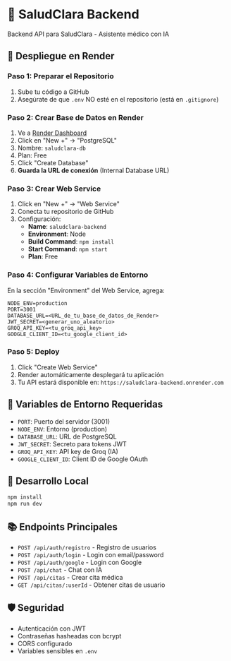 # 🏥 SaludClara Backend

Backend API para SaludClara - Asistente médico con IA

## 🚀 Despliegue en Render

### Paso 1: Preparar el Repositorio
1. Sube tu código a GitHub
2. Asegúrate de que `.env` NO esté en el repositorio (está en `.gitignore`)

### Paso 2: Crear Base de Datos en Render
1. Ve a [Render Dashboard](https://dashboard.render.com/)
2. Click en "New +" → "PostgreSQL"
3. Nombre: `saludclara-db`
4. Plan: Free
5. Click "Create Database"
6. **Guarda la URL de conexión** (Internal Database URL)

### Paso 3: Crear Web Service
1. Click en "New +" → "Web Service"
2. Conecta tu repositorio de GitHub
3. Configuración:
   - **Name**: `saludclara-backend`
   - **Environment**: Node
   - **Build Command**: `npm install`
   - **Start Command**: `npm start`
   - **Plan**: Free

### Paso 4: Configurar Variables de Entorno
En la sección "Environment" del Web Service, agrega:

```
NODE_ENV=production
PORT=3001
DATABASE_URL=<URL_de_tu_base_de_datos_de_Render>
JWT_SECRET=<generar_uno_aleatorio>
GROQ_API_KEY=<tu_groq_api_key>
GOOGLE_CLIENT_ID=<tu_google_client_id>
```

### Paso 5: Deploy
1. Click "Create Web Service"
2. Render automáticamente desplegará tu aplicación
3. Tu API estará disponible en: `https://saludclara-backend.onrender.com`

## 📝 Variables de Entorno Requeridas

- `PORT`: Puerto del servidor (3001)
- `NODE_ENV`: Entorno (production)
- `DATABASE_URL`: URL de PostgreSQL
- `JWT_SECRET`: Secreto para tokens JWT
- `GROQ_API_KEY`: API key de Groq (IA)
- `GOOGLE_CLIENT_ID`: Client ID de Google OAuth

## 🔧 Desarrollo Local

```bash
npm install
npm run dev
```

## 📚 Endpoints Principales

- `POST /api/auth/registro` - Registro de usuarios
- `POST /api/auth/login` - Login con email/password
- `POST /api/auth/google` - Login con Google
- `POST /api/chat` - Chat con IA
- `POST /api/citas` - Crear cita médica
- `GET /api/citas/:userId` - Obtener citas de usuario

## 🛡️ Seguridad

- Autenticación con JWT
- Contraseñas hasheadas con bcrypt
- CORS configurado
- Variables sensibles en `.env`
